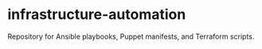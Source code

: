 # infrastructure-automation
Repository for Ansible playbooks, Puppet manifests, and Terraform scripts.
